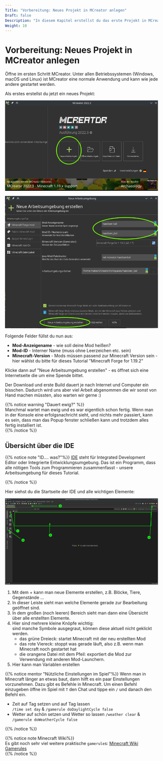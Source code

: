 ```yaml
---
Title: "Vorbereitung: Neues Projekt in MCreator anlegen"
Draft: false
Description: "In diesem Kapitel erstellst du das erste Projekt in MCreator und wir schauen uns einzelnen Elemente des Programms an."
Weight: 10
---
```



# Vorbereitung: Neues Projekt in MCreator anlegen

Öffne im ersten Schritt MCreator. Unter allen Betriebssystemen (Windows, macOS und Linux) ist MCreator eine normale Anwendung und kann wie jede andere gestartet werden.

Als erstes erstellst du jetzt ein neues Projekt:


![Neues Projekt anlegen - 1](projekt-anlegen-0.png)

![Neues Projekt anlegen - 2](projekt-anlegen-1.png)

Folgende Felder füllst du nun aus:
- **Mod-Anzeigename** - wie soll deine Mod heißen? 
- **Mod-ID** - Interner Name (muss ohne Leerzeichen etc. sein)
- **Minecraft-Version** - Mods müssen passend zur Minecraft Version sein - hier wählst du bitte für dieses Tutorial "Minecraft Forge for 1.19.2"

Klicke dann auf "Neue Arbeitsumgebung erstellen" - es öffnet sich eine Internetseite die um eine Spende bittet.

Der Download und erste Build dauert je nach Internet und Computer ein bisschen. Dadurch wird uns aber viel Arbeit abgenommen die wir sonst von Hand machen müssten, also warten wir gerne :)

{{% notice warning "Dauert ewig?" %}}  
Manchmal wartet man ewig und es war eigentlich schon fertig. Wenn man in der Konsole eine erfolgsnachricht sieht, und nichts mehr passiert, kann es sein, dass man das Popup fenster schließen kann und trotzdem alles fertig installiert ist.  
{{% /notice %}}

## Übersicht über die IDE

{{% notice note "ID.... was?"%}}
[IDE](https://de.wikipedia.org/wiki/Integrierte_Entwicklungsumgebung) steht für Integrated Development Editor oder Integrierte Entwicklungsumgebung. Das ist ein Programm, dass alle nötigen Tools zum Programmieren zusammenfasst - unsere Arbeitsumgebung für dieses Tutorial. 

{{% /notice %}}

Hier siehst du die Startseite der IDE und alle wichtigen Elemente:

![IDE Übersicht: das sind die wichtigsten Elemente](ide-uebersicht.png)

1. Mit dem + kann man neue Elemente erstellen, z.B. Blöcke, Tiere, Gegenstände ...
2. In dieser Leiste sieht man welche Elemente gerade zur Bearbeitung geöffnet sind.
3. In dem großen (noch leeren) Bereich sieht man dann eine Übersicht über alle erstellten Elemente.
4. Hier sind mehrere kleine Knöpfe wichtig:  
    sind manche Symbole ausgegraut, können diese aktuell nicht geklickt werden.
    - das grüne Dreieck: startet Minecraft mit der neu erstellten Mod
    - das rote Viereck: stoppt was gerade läuft, also z.B. wenn man Minecraft noch gestartet hat
    - die orangene Datei mit dem Pfeil: exportiert die Mod zur Verwendung mit anderen Mod-Launchern.  
5. Hier kann man Variablen erstellen

{{% notice mentor "Nützliche Einstellungen im Spiel"%}}
Wenn man in Minecraft länger an etwas baut, dann hilft es ein paar Einstellungen vorzunehmen. Dazu gibt es Befehle in Minecraft. Um einen Befehl einzugeben öffne im Spiel mit `T` den Chat und tippe ein `/` und danach den Befehl ein.

- Zeit auf Tag setzen und auf Tag lassen  
`/time set day` & `/gamerule doDaylightCycle false`
- Wetter auf schön setzen und Wetter so lassen
`/weather clear` & `/gamerule doWeatherCycle false`

{{% /notice %}}

{{% notice note Minecraft Wiki%}}  
Es gibt noch sehr viel weitere praktische `gamerule`s: [Minecraft Wiki Gamerules](https://minecraft.fandom.com/wiki/Game_rule)  
{{% /notice %}}